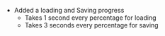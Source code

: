 * Added a loading and Saving progress
  - Takes 1 second every percentage for loading
  - Takes 3 seconds every percentage for saving

